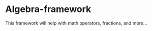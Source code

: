 Algebra-framework
=================

This framework will help with math operators, fractions, and more...
